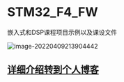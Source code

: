 # STM32_F4_FW
嵌入式和DSP课程项目示例以及课设文件

![image-20220409213904442](https://s2.loli.net/2022/04/09/9d3h4XWj2CpgxaG.png)



## [详细介绍转到个人博客](http://lhao.top/2022/03/26/STM32F407VET/)

